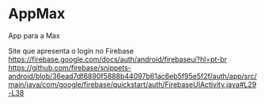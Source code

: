 # AppMax
App para a Max

Site que apresenta o login no Firebase
https://firebase.google.com/docs/auth/android/firebaseui?hl=pt-br
https://github.com/firebase/snippets-android/blob/36ead7df6890f5888b44097b61ac6eb5f95e5f2f/auth/app/src/main/java/com/google/firebase/quickstart/auth/FirebaseUIActivity.java#L29-L38
